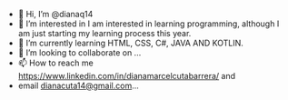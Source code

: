 - 👋 Hi, I’m @dianaq14
- 👀 I’m interested in I am interested in learning programming, although I am just starting my learning process this year.
- 🌱 I’m currently learning  HTML, CSS, C#, JAVA AND KOTLIN.
- 💞️ I’m looking to collaborate on ...
- 📫 How to reach me https://www.linkedin.com/in/dianamarcelcutabarrera/ and 
- email  dianacuta14@gmail.com...

<!---
dianaq14/dianaq14 is a ✨ special ✨ repository because its `README.md` (this file) appears on your GitHub profile.
You can click the Preview link to take a look at your changes.
--->
